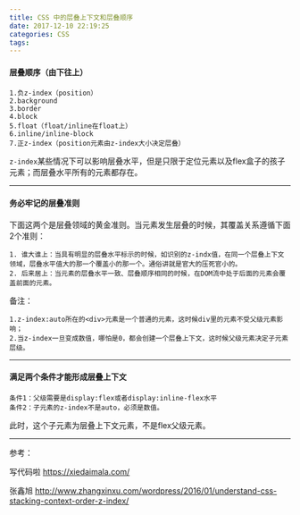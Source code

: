 ```yaml
---
title: CSS 中的层叠上下文和层叠顺序
date: 2017-12-10 22:19:25
categories: CSS
tags:
---
```



#### 层叠顺序（由下往上）

	1.负z-index（position）
	2.background
	3.border
	4.block
	5.float（float/inline在float上）
	6.inline/inline-block
	7.正z-index（position元素由z-index大小决定层叠）

`z-index`某些情况下可以影响层叠水平，但是只限于定位元素以及flex盒子的孩子元素；而层叠水平所有的元素都存在。	

---

#### 务必牢记的层叠准则
下面这两个是层叠领域的黄金准则。当元素发生层叠的时候，其覆盖关系遵循下面2个准则：

	1. 谁大谁上：当具有明显的层叠水平标示的时候，如识别的z-indx值，在同一个层叠上下文领域，层叠水平值大的那一个覆盖小的那一个。通俗讲就是官大的压死官小的。
	2. 后来居上：当元素的层叠水平一致、层叠顺序相同的时候，在DOM流中处于后面的元素会覆盖前面的元素。

备注：

	1.z-index:auto所在的<div>元素是一个普通的元素，这时候div里的元素不受父级元素影响；
	2.当z-index一旦变成数值，哪怕是0，都会创建一个层叠上下文，这时候父级元素决定子元素层级。
---

#### 满足两个条件才能形成层叠上下文
	条件1：父级需要是display:flex或者display:inline-flex水平
	条件2：子元素的z-index不是auto，必须是数值。
此时，这个子元素为层叠上下文元素，不是flex父级元素。

----
参考：

写代码啦 <https://xiedaimala.com/>   

张鑫旭 <http://www.zhangxinxu.com/wordpress/2016/01/understand-css-stacking-context-order-z-index/>